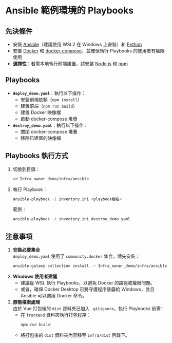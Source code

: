 # Ansible 範例環境的 Playbooks

## 先決條件
- 安裝 [Ansible](https://docs.ansible.com/)（建議使用 WSL2 在 Windows 上安裝）和 [Python](https://www.python.org/)
- 安裝 [Docker](https://www.docker.com/) 和 [docker-compose](https://docs.docker.com/compose/)，並確保執行 Playbooks 的使用者有權限使用
- **選擇性**：若需本地執行前端建置，請安裝 [Node.js](https://nodejs.org/) 和 [npm](https://www.npmjs.com/)

## Playbooks
- **`deploy_demo.yaml`**：執行以下操作：
    - 安裝前端依賴（`npm install`）
    - 建置前端（`npm run build`）
    - 建置 Docker 映像檔
    - 啟動 docker-compose 堆疊
- **`destroy_demo.yaml`**：執行以下操作：
    - 關閉 docker-compose 堆疊
    - 移除已建置的映像檔

## Playbooks 執行方式
1. 切換到目錄：
     ```bash
     cd Infra_owner_demo/infra/ansible
     ```
2. 執行 Playbook：
     ```bash
     ansible-playbook -i inventory.ini <playbook檔名>
     ```
     範例：
     ```bash
     ansible-playbook -i inventory.ini destroy_demo.yaml
     ```

## 注意事項
1. **安裝必要集合**  
     `deploy_demo.yaml` 使用了 `community.docker` 集合，請先安裝：
     ```bash
     ansible-galaxy collection install -r Infra_owner_demo/infra/ansible/requirements.yml
     ```
2. **Windows 使用者建議**  
     - 建議從 WSL 執行 Playbooks，以避免 Docker 的路徑或權限問題。
     - 或者，確保 Docker Desktop 已將守護程序暴露給 Windows，並且 Ansible 可以調用 Docker 命令。
3. **靜態檔案處理**  
     由於 Vue 打包後的 `dist` 資料夾已加入 `.gitignore`，執行 Playbooks 前需：
     - 在 `frontend` 資料夾執行打包程序：
         ```bash
         npm run build
         ```
     - 將打包後的 `dist` 資料夾內容移至 `infra/dist` 目錄下。

